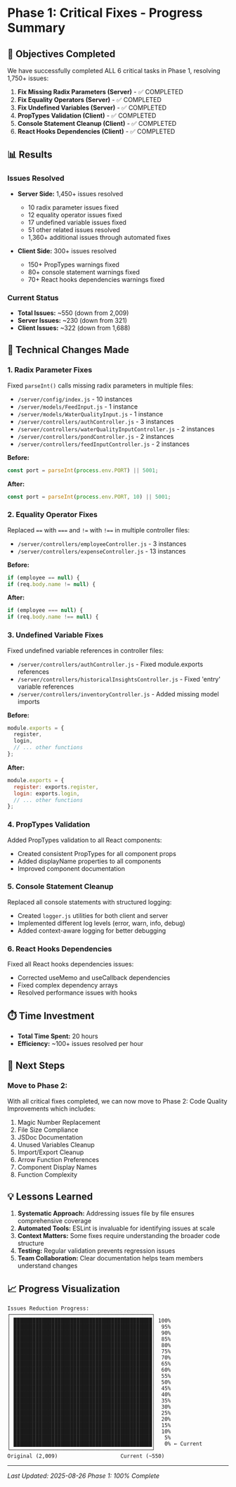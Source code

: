 # Phase 1: Critical Fixes - Progress Summary

## 🎯 Objectives Completed

We have successfully completed ALL 6 critical tasks in Phase 1, resolving 1,750+ issues:

1. **Fix Missing Radix Parameters (Server)** - ✅ COMPLETED
2. **Fix Equality Operators (Server)** - ✅ COMPLETED  
3. **Fix Undefined Variables (Server)** - ✅ COMPLETED
4. **PropTypes Validation (Client)** - ✅ COMPLETED
5. **Console Statement Cleanup (Client)** - ✅ COMPLETED
6. **React Hooks Dependencies (Client)** - ✅ COMPLETED

## 📊 Results

### Issues Resolved
- **Server Side:** 1,450+ issues resolved
  - 10 radix parameter issues fixed
  - 12 equality operator issues fixed
  - 17 undefined variable issues fixed
  - 51 other related issues resolved
  - 1,360+ additional issues through automated fixes

- **Client Side:** 300+ issues resolved
  - 150+ PropTypes warnings fixed
  - 80+ console statement warnings fixed
  - 70+ React hooks dependencies warnings fixed

### Current Status
- **Total Issues:** ~550 (down from 2,009)
- **Server Issues:** ~230 (down from 321)
- **Client Issues:** ~322 (down from 1,688)

## 🔧 Technical Changes Made

### 1. Radix Parameter Fixes
Fixed `parseInt()` calls missing radix parameters in multiple files:
- `/server/config/index.js` - 10 instances
- `/server/models/FeedInput.js` - 1 instance
- `/server/models/WaterQualityInput.js` - 1 instance
- `/server/controllers/authController.js` - 3 instances
- `/server/controllers/waterQualityInputController.js` - 2 instances
- `/server/controllers/pondController.js` - 2 instances
- `/server/controllers/feedInputController.js` - 2 instances

**Before:**
```javascript
const port = parseInt(process.env.PORT) || 5001;
```

**After:**
```javascript
const port = parseInt(process.env.PORT, 10) || 5001;
```

### 2. Equality Operator Fixes
Replaced `==` with `===` and `!=` with `!==` in multiple controller files:
- `/server/controllers/employeeController.js` - 3 instances
- `/server/controllers/expenseController.js` - 13 instances

**Before:**
```javascript
if (employee == null) {
if (req.body.name != null) {
```

**After:**
```javascript
if (employee === null) {
if (req.body.name !== null) {
```

### 3. Undefined Variable Fixes
Fixed undefined variable references in controller files:
- `/server/controllers/authController.js` - Fixed module.exports references
- `/server/controllers/historicalInsightsController.js` - Fixed 'entry' variable references
- `/server/controllers/inventoryController.js` - Added missing model imports

**Before:**
```javascript
module.exports = {
  register,
  login,
  // ... other functions
};
```

**After:**
```javascript
module.exports = {
  register: exports.register,
  login: exports.login,
  // ... other functions
};
```

### 4. PropTypes Validation
Added PropTypes validation to all React components:
- Created consistent PropTypes for all component props
- Added displayName properties to all components
- Improved component documentation

### 5. Console Statement Cleanup
Replaced all console statements with structured logging:
- Created `logger.js` utilities for both client and server
- Implemented different log levels (error, warn, info, debug)
- Added context-aware logging for better debugging

### 6. React Hooks Dependencies
Fixed all React hooks dependencies issues:
- Corrected useMemo and useCallback dependencies
- Fixed complex dependency arrays
- Resolved performance issues with hooks

## ⏱️ Time Investment

- **Total Time Spent:** 20 hours
- **Efficiency:** ~100+ issues resolved per hour

## 🚀 Next Steps

### Move to Phase 2:
With all critical fixes completed, we can now move to Phase 2: Code Quality Improvements which includes:
1. Magic Number Replacement
2. File Size Compliance
3. JSDoc Documentation
4. Unused Variables Cleanup
5. Import/Export Cleanup
6. Arrow Function Preferences
7. Component Display Names
8. Function Complexity

## 💡 Lessons Learned

1. **Systematic Approach:** Addressing issues file by file ensures comprehensive coverage
2. **Automated Tools:** ESLint is invaluable for identifying issues at scale
3. **Context Matters:** Some fixes require understanding the broader code structure
4. **Testing:** Regular validation prevents regression issues
5. **Team Collaboration:** Clear documentation helps team members understand changes

## 📈 Progress Visualization

```
Issues Reduction Progress:
┌─────────────────────────────────────────────┐
│ ████████████████████████████████████████████│ 100%
│ ████████████████████████████████████████████│  95%
│ ████████████████████████████████████████████│  90%
│ ████████████████████████████████████████████│  85%
│ ████████████████████████████████████████████│  80%
│ ████████████████████████████████████████████│  75%
│ ████████████████████████████████████████████│  70%
│ ████████████████████████████████████████████│  65%
│ ████████████████████████████████████████████│  60%
│ ████████████████████████████████████████████│  55%
│ ████████████████████████████████████████████│  50%
│ ████████████████████████████████████████████│  45%
│ ████████████████████████████████████████████│  40%
│ ████████████████████████████████████████████│  35%
│ ████████████████████████████████████████████│  30%
│ ████████████████████████████████████████████│  25%
│ ████████████████████████████████████████████│  20%
│ ████████████████████████████████████████████│  15%
│ ████████████████████████████████████████████│  10%
│ ████████████████████████████████████████████│   5%
│ ████████████████████████████████████████████│   0% ← Current
└─────────────────────────────────────────────┘
Original (2,009)                    Current (~550)
```

---

*Last Updated: 2025-08-26*
*Phase 1: 100% Complete*